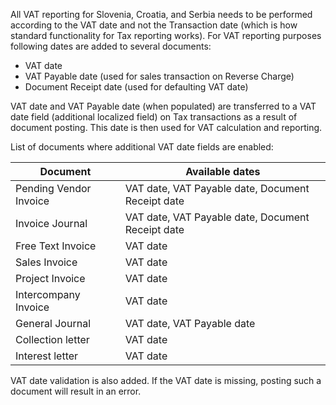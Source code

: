 

All VAT reporting for Slovenia, Croatia, and Serbia needs to be performed according to the VAT date and not the Transaction date (which is how standard functionality for Tax reporting works). For VAT reporting purposes following dates are added to several documents: 

* VAT date
* VAT Payable date (used for sales transaction on Reverse Charge)
* Document Receipt date (used for defaulting VAT date)

VAT date and VAT Payable date (when populated) are transferred to a VAT date field (additional localized field) on Tax transactions as a result of document posting. This date is then used for VAT calculation and reporting.

List of documents where additional VAT date fields are enabled:


|**Document**| **Available dates** |
|--|--|
|Pending Vendor Invoice |VAT date, VAT Payable date, Document Receipt date  |
|Invoice Journal |VAT date, VAT Payable date, Document Receipt date  |
|Free Text Invoice | VAT date  |
|Sales Invoice |VAT date  |
|Project Invoice | VAT date |
|Intercompany Invoice  |VAT date  |
|General Journal |VAT date, VAT Payable date  |
|Collection letter  | VAT date |
|Interest letter  |VAT date  |


VAT date validation is also added. If the VAT date is missing, posting such a document will result in an error.  

  
